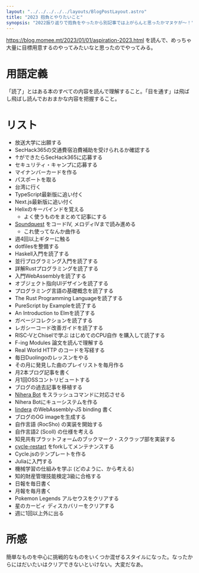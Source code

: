 ```yaml
---
layout: "../../../../../layouts/BlogPostLayout.astro"
title: "2023 抱負とやりたいこと"
synopsis: "2022振り返りで抱負をやったから別記事では上がらんと思ったかマヌケが〜！"
---
```


https://blog.momee.mt/2023/01/01/aspiration-2023.html を読んで、めっちゃ大量に目標用意するのやってみたいなと思ったのでやってみる。

# 用語定義

「読了」とはある本のすべての内容を読んで理解すること。「目を通す」は飛ばし飛ばし読んでおおまかな内容を把握すること。

# リスト

- 放送大学に出願する
- SecHack365の交通費宿泊費補助を受けられるか確認する
- ↑ができたらSecHack365に応募する
- セキュリティ・キャンプに応募する
- マイナンバーカードを作る
- パスポートを取る
- 台湾に行く
- TypeScript最新版に追い付く
- Next.js最新版に追い付く
- Helixのキーバインドを覚える
  - よく使うものをまとめて記事にする
- [Soundquest](https://soundquest.jp/quest/) をコードIV, メロディIVまで読み進める
  - これ使ってなんか曲作る
- 週4回以上ギターに触る
- dotfilesを整備する
- Haskell入門を読了する
- 並行プログラミング入門を読了する
- 詳解Rustプログラミングを読了する
- 入門WebAssemblyを読了する
- オブジェクト指向UIデザインを読了する
- プログラミング言語の基礎概念を読了する
- The Rust Programming Languageを読了する
- PureScript by Exampleを読了する
- An Introduction to Elmを読了する
- ガベージコレクションを読了する
- レガシーコード改善ガイドを読了する
- RISC-VとChiselで学ぶ はじめてのCPU自作 を購入して読了する
- F-ing Modules 論文を読んで理解する
- Real World HTTP のコードを写経する
- 毎日Duolingoのレッスンをやる
- その月に発見した曲のプレイリストを毎月作る
- 月2本ブログ記事を書く
- 月1回OSSコントリビュートする
- ブログの過去記事を移植する
- [Nihera Bot](https://github.com/AumyF/nihera) をスラッシュコマンドに対応させる
- Nihera Botにキューシステムを作る
- [lindera](https://github.com/lindera-morphology/lindera) のWebAssembly-JS binding 書く
- ブログのOG imageを生成する
- 自作言語 (RocSho) の実装を開始する
- 自作言語2 (Scoll) の仕様を考える
- 知見共有プラットフォームのブックマーク・スクラップ部を実装する
- [cycle-restart](https://github.com/Widdershin/cycle-restart) をforkしてメンテナンスする
- Cycle.jsのテンプレートを作る
- Juliaに入門する
- 機械学習の仕組みを学ぶ (どのように、から考える)
- 知的財産管理技能検定3級に合格する
- 日報を毎日書く
- 月報を毎月書く
- Pokemon Legends アルセウスをクリアする
- 星のカービィ ディスカバリーをクリアする
- 週に1回以上外に出る

# 所感

簡単なものを中心に挑戦的なものをいくつか混ぜるスタイルになった。なったからにはだいたいはクリアできないといけない。大変だなあ。
